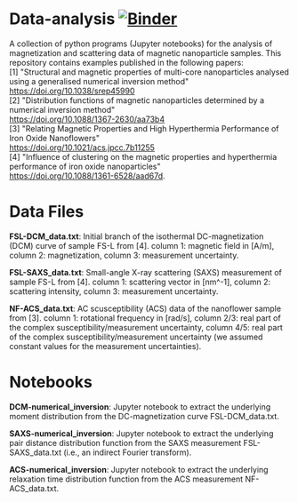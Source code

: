 # Data-analysis [![Binder](https://mybinder.org/badge_logo.svg)](https://mybinder.org/v2/gh/PBenderLux/Data-analysis/master)
A collection of python programs (Jupyter notebooks) for the analysis of magnetization and scattering data of magnetic nanoparticle samples. 
This repository contains examples published in the following papers:  
[1] "Structural and magnetic properties of multi-core nanoparticles analysed using a generalised numerical inversion method"\
https://doi.org/10.1038/srep45990  
[2] "Distribution functions of magnetic nanoparticles determined by a numerical inversion method"\
https://doi.org/10.1088/1367-2630/aa73b4  
[3] "Relating Magnetic Properties and High Hyperthermia Performance of Iron Oxide Nanoflowers"\
https://doi.org/10.1021/acs.jpcc.7b11255  
[4] "Influence of clustering on the magnetic properties and hyperthermia performance of iron oxide nanoparticles"\
https://doi.org/10.1088/1361-6528/aad67d.
# Data Files
**FSL-DCM_data.txt**: Initial branch of the isothermal DC-magnetization (DCM) curve of sample FS-L from [4]. column 1: magnetic field in [A/m], column 2: magnetization, column 3: measurement uncertainty.

**FSL-SAXS_data.txt**: Small-angle X-ray scattering (SAXS) measurement of sample FS-L from [4]. column 1: scattering vector in [nm^-1], column 2: scattering intensity, column 3: measurement uncertainty.

**NF-ACS_data.txt**: AC scusceptibility (ACS) data of the nanoflower sample from [3]. column 1: rotational frequency in [rad/s], column 2/3: real part of the complex susceptibility/measurement uncertainty, column 4/5: real part of the complex susceptibility/measurement uncertainty (we assumed constant values for the measurement uncertainties).

# Notebooks
**DCM-numerical_inversion**: Jupyter notebook to extract the underlying moment distribution from the DC-magnetization curve FSL-DCM_data.txt.

**SAXS-numerical_inversion**: Jupyter notebook to extract the underlying pair distance distribution function from the SAXS measurement FSL-SAXS_data.txt (i.e., an indirect Fourier transform).

**ACS-numerical_inversion**: Jupyter notebook to extract the underlying relaxation time distribution function from the ACS measurement NF-ACS_data.txt.
